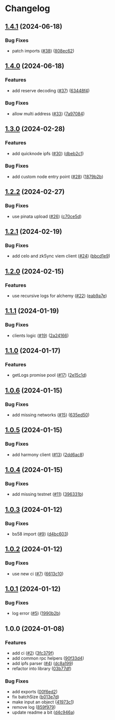 # Changelog

## [1.4.1](https://github.com/bgd-labs/js-utils/compare/v1.4.0...v1.4.1) (2024-06-18)


### Bug Fixes

* patch imports ([#38](https://github.com/bgd-labs/js-utils/issues/38)) ([808ec62](https://github.com/bgd-labs/js-utils/commit/808ec62dc4fa01a63ffc815bc9e4c8af643f73dd))

## [1.4.0](https://github.com/bgd-labs/js-utils/compare/v1.3.0...v1.4.0) (2024-06-18)


### Features

* add reserve decoding ([#37](https://github.com/bgd-labs/js-utils/issues/37)) ([63448f4](https://github.com/bgd-labs/js-utils/commit/63448f40be67e934edf516170bf76c6aea0d513f))


### Bug Fixes

* allow multi address ([#33](https://github.com/bgd-labs/js-utils/issues/33)) ([7a97084](https://github.com/bgd-labs/js-utils/commit/7a97084afac760774f0e992f4cde01f183132e21))

## [1.3.0](https://github.com/bgd-labs/js-utils/compare/v1.2.2...v1.3.0) (2024-02-28)


### Features

* add quicknode ipfs ([#30](https://github.com/bgd-labs/js-utils/issues/30)) ([dbeb2c1](https://github.com/bgd-labs/js-utils/commit/dbeb2c19c188b124faead60f8093a6dbac878f2e))


### Bug Fixes

* add custom node entry point ([#28](https://github.com/bgd-labs/js-utils/issues/28)) ([1879b2b](https://github.com/bgd-labs/js-utils/commit/1879b2bf14a42f14b46dde4d2fc5494d83a69817))

## [1.2.2](https://github.com/bgd-labs/js-utils/compare/v1.2.1...v1.2.2) (2024-02-27)


### Bug Fixes

* use pinata upload ([#26](https://github.com/bgd-labs/js-utils/issues/26)) ([c70ce5d](https://github.com/bgd-labs/js-utils/commit/c70ce5d139872d7f844c931d6283a992d2679af3))

## [1.2.1](https://github.com/bgd-labs/js-utils/compare/v1.2.0...v1.2.1) (2024-02-19)


### Bug Fixes

* add celo and zkSync viem client ([#24](https://github.com/bgd-labs/js-utils/issues/24)) ([bbcd1e9](https://github.com/bgd-labs/js-utils/commit/bbcd1e99d6f83cc4ee048440c1060f87946ad1b2))

## [1.2.0](https://github.com/bgd-labs/js-utils/compare/v1.1.1...v1.2.0) (2024-02-15)


### Features

* use recursive logs for alchemy ([#22](https://github.com/bgd-labs/js-utils/issues/22)) ([eab9a7e](https://github.com/bgd-labs/js-utils/commit/eab9a7ebd4d0b2759df7ed3973ee067b5d326de5))

## [1.1.1](https://github.com/bgd-labs/js-utils/compare/v1.1.0...v1.1.1) (2024-01-19)


### Bug Fixes

* clients logic ([#19](https://github.com/bgd-labs/js-utils/issues/19)) ([2a24166](https://github.com/bgd-labs/js-utils/commit/2a241664cd067c7252419b1f6a563d8b55faec97))

## [1.1.0](https://github.com/bgd-labs/js-utils/compare/v1.0.6...v1.1.0) (2024-01-17)


### Features

* getLogs promise pool ([#17](https://github.com/bgd-labs/js-utils/issues/17)) ([2e15c1d](https://github.com/bgd-labs/js-utils/commit/2e15c1d74f1c8ca50f6ad7e9636634b5c9c647bc))

## [1.0.6](https://github.com/bgd-labs/js-utils/compare/v1.0.5...v1.0.6) (2024-01-15)


### Bug Fixes

* add missing networks ([#15](https://github.com/bgd-labs/js-utils/issues/15)) ([635ed50](https://github.com/bgd-labs/js-utils/commit/635ed507865e35dc8dbf67102d16e760d83100a2))

## [1.0.5](https://github.com/bgd-labs/js-utils/compare/v1.0.4...v1.0.5) (2024-01-15)


### Bug Fixes

* add harmony client ([#13](https://github.com/bgd-labs/js-utils/issues/13)) ([2dd6ac8](https://github.com/bgd-labs/js-utils/commit/2dd6ac88c6689973425929cb2ce8aa66699c9b61))

## [1.0.4](https://github.com/bgd-labs/js-utils/compare/v1.0.3...v1.0.4) (2024-01-15)


### Bug Fixes

* add missing testnet ([#11](https://github.com/bgd-labs/js-utils/issues/11)) ([396331b](https://github.com/bgd-labs/js-utils/commit/396331b5912c96ec99f1c335a4bbc96bfd86242e))

## [1.0.3](https://github.com/bgd-labs/js-utils/compare/v1.0.2...v1.0.3) (2024-01-12)


### Bug Fixes

* bs58 import ([#9](https://github.com/bgd-labs/js-utils/issues/9)) ([d4bc603](https://github.com/bgd-labs/js-utils/commit/d4bc603c359d6e00252849298d35802c43d56ed2))

## [1.0.2](https://github.com/bgd-labs/js-utils/compare/v1.0.1...v1.0.2) (2024-01-12)


### Bug Fixes

* use new ci ([#7](https://github.com/bgd-labs/js-utils/issues/7)) ([6613c10](https://github.com/bgd-labs/js-utils/commit/6613c1080fe277ca788370353aa1769919c5263e))

## [1.0.1](https://github.com/bgd-labs/js-utils/compare/v1.0.0...v1.0.1) (2024-01-12)


### Bug Fixes

* log error ([#5](https://github.com/bgd-labs/js-utils/issues/5)) ([1990b2b](https://github.com/bgd-labs/js-utils/commit/1990b2b511361bca2347bb56f09e354193dcf47f))

## 1.0.0 (2024-01-08)


### Features

* add ci ([#2](https://github.com/bgd-labs/js-utils/issues/2)) ([3fc379f](https://github.com/bgd-labs/js-utils/commit/3fc379f6f575ca299cc2e78558e7e41fde57e2c4))
* add common rpc helpers ([90f33d4](https://github.com/bgd-labs/js-utils/commit/90f33d4f354e5da15f49ab36ba24d20ac9ca18b4))
* add ipfs parser ([#4](https://github.com/bgd-labs/js-utils/issues/4)) ([dc8a199](https://github.com/bgd-labs/js-utils/commit/dc8a1999ccb61a8e8cdca641b67da23a3136d177))
* refactor into library ([03b77df](https://github.com/bgd-labs/js-utils/commit/03b77dfecb2356376140c672e2bf475d05a286d2))


### Bug Fixes

* add exports ([00f6ed2](https://github.com/bgd-labs/js-utils/commit/00f6ed256b1e46ddfdefcacf99cd076bc23bc889))
* fix batchSize ([b013e7d](https://github.com/bgd-labs/js-utils/commit/b013e7d8ec2d9a07f69c4c79ee978de1ee3d5931))
* make input an object ([41973c1](https://github.com/bgd-labs/js-utils/commit/41973c184d4f3a7c11924f8812964f3162fbb1b4))
* remove log ([859f979](https://github.com/bgd-labs/js-utils/commit/859f979ae654504e79ec32df41cea484726de88b))
* update readme a bit ([d4c946a](https://github.com/bgd-labs/js-utils/commit/d4c946a9301d976255882edd78f602cdf4da92c2))

